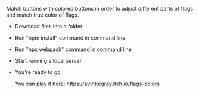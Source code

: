 Match buttons with colored buttons in order to adjust different parts of flags and match true color of flags.

- Download files into a folder
- Run "npm install" command in command line
- Run "npx webpack" command in command line
- Start running a local server
- You're ready to go

  You can play it here:
  https://avvthegray.itch.io/flags-colors
